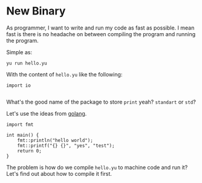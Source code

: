 # New Binary
As programmer, I want to write and run my code as fast as possible.
I mean fast is there is no headache on between compiling the program
and running the program.

Simple as:

```
yu run hello.yu
```

With the content of `hello.yu` like the following:

```
import io


```

What's the good name of the package to store `print` yeah?
`standart` or `std`?

Let's use the ideas from [golang](https://golang.org/pkg/fmt/).

```
import fmt

int main() {
    fmt::println("hello world");
    fmt::printf("{} {}", "yes", "test");
    return 0;
}
```

The problem is how do we compile `hello.yu` to machine code and run it?
Let's find out about how to compile it first.
